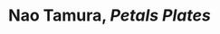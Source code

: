 ---
title: Nao Tamura, *Petals Plates*
layout: entry
presentation: side-by-side
object:
  - id: exacc-2022-76
order: 445
menu: false
---